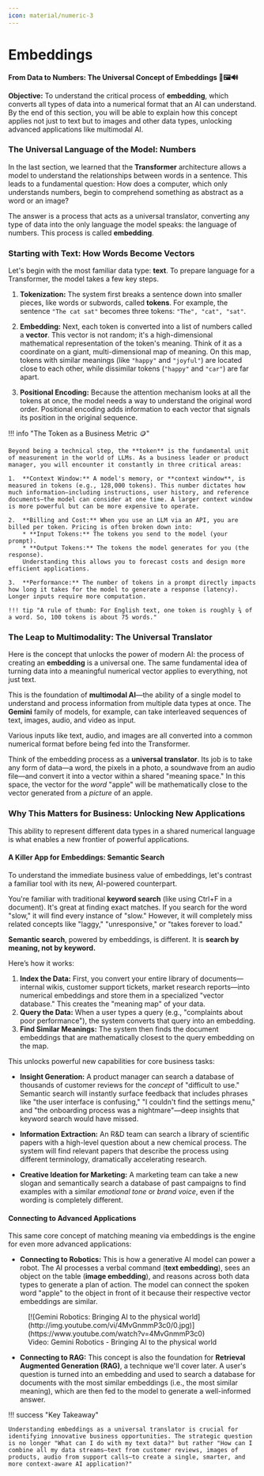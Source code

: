 ```yaml
---
icon: material/numeric-3
---
```


# Embeddings


**From Data to Numbers: The Universal Concept of Embeddings 🔡🖼️🔊**

**Objective:** To understand the critical process of **embedding**, which converts all types of data into a numerical format that an AI can understand. By the end of this section, you will be able to explain how this concept applies not just to text but to images and other data types, unlocking advanced applications like multimodal AI.


### The Universal Language of the Model: Numbers

In the last section, we learned that the **Transformer** architecture allows a model to understand the relationships between words in a sentence. This leads to a fundamental question: How does a computer, which only understands numbers, begin to comprehend something as abstract as a word or an image?

The answer is a process that acts as a universal translator, converting any type of data into the only language the model speaks: the language of numbers. This process is called **embedding**.

### Starting with Text: How Words Become Vectors

Let's begin with the most familiar data type: **text**. To prepare language for a Transformer, the model takes a few key steps\.

1.  **Tokenization:** The system first breaks a sentence down into smaller pieces, like words or subwords, called **tokens**. For example, the sentence `"The cat sat"` becomes three tokens: `"The", "cat", "sat"`.

2.  **Embedding:** Next, each token is converted into a list of numbers called a **vector**. This vector is not random; it's a high-dimensional mathematical representation of the token's meaning. Think of it as a coordinate on a giant, multi-dimensional map of meaning. On this map, tokens with similar meanings (like `"happy"` and `"joyful"`) are located close to each other, while dissimilar tokens (`"happy"` and `"car"`) are far apart.

3.  **Positional Encoding:** Because the attention mechanism looks at all the tokens at once, the model needs a way to understand the original word order. Positional encoding adds information to each vector that signals its position in the original sequence.

!!! info "The Token as a Business Metric 🪙"

    Beyond being a technical step, the **token** is the fundamental unit of measurement in the world of LLMs. As a business leader or product manager, you will encounter it constantly in three critical areas:

    1.  **Context Window:** A model's memory, or **context window**, is measured in tokens (e.g., 128,000 tokens). This number dictates how much information—including instructions, user history, and reference documents—the model can consider at one time. A larger context window is more powerful but can be more expensive to operate.

    2.  **Billing and Cost:** When you use an LLM via an API, you are billed per token. Pricing is often broken down into:
        * **Input Tokens:** The tokens you send to the model (your prompt).
        * **Output Tokens:** The tokens the model generates for you (the response).
        Understanding this allows you to forecast costs and design more efficient applications.

    3.  **Performance:** The number of tokens in a prompt directly impacts how long it takes for the model to generate a response (latency). Longer inputs require more computation.

    !!! tip "A rule of thumb: For English text, one token is roughly ¾ of a word. So, 100 tokens is about 75 words."

### The Leap to Multimodality: The Universal Translator

Here is the concept that unlocks the power of modern AI: the process of creating an **embedding** is a universal one. The same fundamental idea of turning data into a meaningful numerical vector applies to everything, not just text.

This is the foundation of **multimodal AI**—the ability of a single model to understand and process information from multiple data types at once. The **Gemini** family of models, for example, can take interleaved sequences of text, images, audio, and video as input.

Various inputs like text, audio, and images are all converted into a common numerical format before being fed into the Transformer.

Think of the embedding process as a **universal translator**. Its job is to take any form of data—a word, the pixels in a photo, a soundwave from an audio file—and convert it into a vector within a shared "meaning space." In this space, the vector for the *word* "apple" will be mathematically close to the vector generated from a *picture* of an apple.

### Why This Matters for Business: Unlocking New Applications

This ability to represent different data types in a shared numerical language is what enables a new frontier of powerful applications.

#### A Killer App for Embeddings: Semantic Search

To understand the immediate business value of embeddings, let's contrast a familiar tool with its new, AI-powered counterpart.

You're familiar with traditional **keyword search** (like using Ctrl+F in a document). It's great at finding exact matches. If you search for the word "slow," it will find every instance of "slow." However, it will completely miss related concepts like "laggy," "unresponsive," or "takes forever to load."

**Semantic search**, powered by embeddings, is different. It is **search by meaning, not by keyword.**

Here’s how it works:

1.  **Index the Data:** First, you convert your entire library of documents—internal wikis, customer support tickets, market research reports—into numerical embeddings and store them in a specialized "vector database." This creates the "meaning map" of your data.
2.  **Query the Data:** When a user types a query (e.g., "complaints about poor performance"), the system converts that query into an embedding.
3.  **Find Similar Meanings:** The system then finds the document embeddings that are mathematically closest to the query embedding on the map.

This unlocks powerful new capabilities for core business tasks:

* **Insight Generation:** A product manager can search a database of thousands of customer reviews for the *concept* of "difficult to use." Semantic search will instantly surface feedback that includes phrases like "the user interface is confusing," "I couldn't find the settings menu," and "the onboarding process was a nightmare"—deep insights that keyword search would have missed.

* **Information Extraction:** An R&D team can search a library of scientific papers with a high-level question about a new chemical process. The system will find relevant papers that describe the process using different terminology, dramatically accelerating research.

* **Creative Ideation for Marketing:** A marketing team can take a new slogan and semantically search a database of past campaigns to find examples with a similar *emotional tone* or *brand voice*, even if the wording is completely different.

#### Connecting to Advanced Applications

This same core concept of matching meaning via embeddings is the engine for even more advanced applications:

* **Connecting to Robotics:** This is how a generative AI model can power a robot. The AI processes a verbal command (**text embedding**), sees an object on the table (**image embedding**), and reasons across both data types to generate a plan of action. The model can connect the spoken word "apple" to the object in front of it because their respective vector embeddings are similar.


<figure markdown="span">
  [![Gemini Robotics: Bringing AI to the physical world](http://img.youtube.com/vi/4MvGnmmP3c0/0.jpg)](https://www.youtube.com/watch?v=4MvGnmmP3c0)
  <figcaption>Video: Gemini Robotics - Bringing AI to the physical world</figcaption>
</figure>


* **Connecting to RAG:** This concept is also the foundation for **Retrieval Augmented Generation (RAG)**, a technique we'll cover later. A user's question is turned into an embedding and used to search a database for documents with the most similar embeddings (i.e., the most similar meaning), which are then fed to the model to generate a well-informed answer.


!!! success "Key Takeaway" 

    Understanding embeddings as a universal translator is crucial for identifying innovative business opportunities. The strategic question is no longer "What can I do with my text data?" but rather "How can I combine all my data streams—text from customer reviews, images of products, audio from support calls—to create a single, smarter, and more context-aware AI application?"
